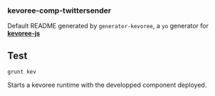 ### kevoree-comp-twittersender

Default README generated by `generator-kevoree`, a `yo` generator for [__kevoree-js__](https://github.com/kevoree/kevoree-js)

## Test
```
grunt kev
```

Starts a kevoree runtime with the developped component deployed.
